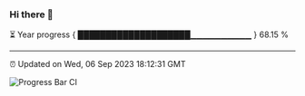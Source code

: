 ### Hi there 👋

⏳ Year progress { ████████████████████▁▁▁▁▁▁▁▁▁▁ } 68.15 %

---

⏰ Updated on Wed, 06 Sep 2023 18:12:31 GMT

![Progress Bar CI](https://github.com/liununu/liununu/workflows/Progress%20Bar%20CI/badge.svg)
